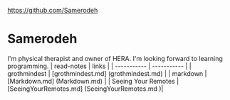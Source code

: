 https://github.com/Samerodeh
# Samerodeh
I'm physical therapist and owner of HERA. I'm looking forward to learning programming. 
| read-notes     | links |
| ----------- | ----------- |
| grothmindest    | [grothmindest.md] (grothmindest.md)      |
| markdown   |  [Markdown.md] (Markdown.md)    |
| Seeing Your Remotes | [SeeingYourRemotes.md] (SeeingYourRemotes.md )|